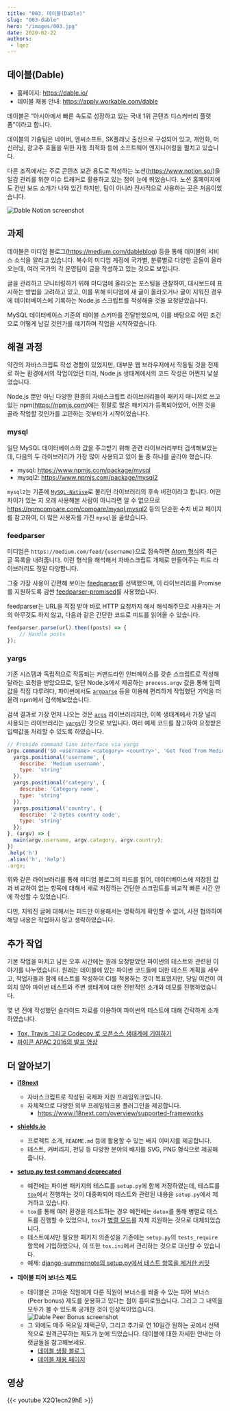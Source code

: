 ```yaml
---
title: "003. 데이블(Dable)"
slug: "003-dable"
hero: "/images/003.jpg"
date: 2020-02-22
authors:
 - lqez
---
```


## 데이블(Dable)

 - 홈페이지: <https://dable.io/>
 - 데이블 채용 안내: <https://apply.workable.com/dable>

데이블은 “아시아에서 빠른 속도로 성장하고 있는 국내 1위 콘텐츠 디스커버리 플랫폼”이라고 합니다.

데이블의 기술팀은 네이버, 엔씨소프트, SK플래닛 출신으로 구성되어 있고, 개인화, 머신러닝, 광고주 효율을 위한 자동 최적화 등에 소프트웨어 엔지니어링을 펼치고 있습니다.

다른 조직에서는 주로 콘텐츠 보관 용도로 작성하는 노션(<https://www.notion.so/>)을 일감 관리를 위한 이슈 트래커로 활용하고 있는 점이 눈에 띄었습니다. 노션 홈페이지에도 칸반 보드 소개가 나와 있긴 하지만, 팀이 아니라 전사적으로 사용하는 곳은 처음이었습니다.

![Dable Notion screenshot](/images/003/dable-notion.png "데이블 제공 노션 스크린샷")

## 과제

데이블은 미디엄 블로그(<https://medium.com/dableblog>) 등을 통해 데이블의 서비스 소식을 알리고 있습니다. 복수의 미디엄 계정에 국가별, 분류별로 다양한 글들이 올라오는데, 여러 국가의 각 운영팀이 글을 작성하고 있는 것으로 보입니다.

글을 관리하고 모니터링하기 위해 미디엄에 올라오는 포스팅을 관찰하여, 대시보드에 표시하는 방법을 고려하고 있고, 이를 위해 미디엄에 새 글이 올라오거나 글이 지워진 경우에 데이터베이스에 기록하는 Node.js 스크립트를 작성해줄 것을 요청받았습니다.

MySQL 데이터베이스 기준의 테이블 스키마를 전달받았으며, 이를 바탕으로 어떤 조건으로 어떻게 남길 것인가를 얘기하며 작업을 시작하였습니다.

## 해결 과정

약간의 자바스크립트 작성 경험이 있었지만, 대부분 웹 브라우저에서 작동될 것을 전제로 하는 환경에서의 작업이었던 터라, Node.js 생태계에서의 코드 작성은 어쩐지 낯설었습니다.

Node.js 뿐만 아닌 다양한 환경의 자바스크립트 라이브러리들이 패키지 매니저로 쓰고 있는 npm(<https://npmjs.com>)에는 정말로 많은 패키지가 등록되어있어, 어떤 것을 골라 작업할 것인가를 고민하는 것부터가 시작이었습니다.

### mysql

일단 MySQL 데이터베이스와 값을 주고받기 위해 관련 라이브러리부터 검색해보았는데, 다음의 두 라이브러리가 가장 많이 사용되고 있어 둘 중 하나를 골라야 했습니다.

 - mysql: <https://www.npmjs.com/package/mysql>
 - mysql2: <https://www.npmjs.com/package/mysql2>

`mysql2`는 기존에 [`MySQL-Native`](https://github.com/sidorares/nodejs-mysql-native)로 불리던 라이브러리의 후속 버전이라고 합니다. 어떤 차이가 있는 지 오래 사용해본 사람이 아니라면 알 수 없으므로 <https://npmcompare.com/compare/mysql,mysql2> 등의 단순한 수치 비교 페이지를 참고하여, 더 많은 사용자를 가진 `mysql`을 골랐습니다.

### feedparser

미디엄은 `https://medium.com/feed/{username}`으로 접속하면 [Atom 형식](https://en.wikipedia.org/wiki/Atom_(Web_standard))의 최근 글 목록을 내려줍니다. 이런 형식을 해석해서 자바스크립트 개체로 만들어주는 피드 라이브러리도 정말 다양합니다.

그중 가장 사용이 간편해 보이는 [feedparser](https://www.npmjs.com/package/feedparser)를 선택했으며, 이 라이브러리를 Promise를 지원하도록 감싼 [feedparser-promised](https://www.npmjs.com/package/feedparser-promised)를 사용했습니다.

feedparser는 URL을 직접 받아 바로 HTTP 요청까지 해서 해석해주므로 사용자는 거의 아무것도 하지 않고, 다음과 같은 간단한 코드로 피드를 읽어올 수 있습니다.

```javascript
feedparser.parse(url).then((posts) => {
    // Handle posts
});
```

### yargs

기존 시스템과 독립적으로 작동되는 커맨드라인 인터페이스를 갖춘 스크립트로 작성해달라는 요청을 받았으므로, 일단 Node.js에서 제공하는 `process.argv` 값을 통해 입력값을 직접 다루려다, 파이썬에서도 [`argparse`](https://docs.python.org/3/library/argparse.html) 등을 이용해 편리하게 작업했던 기억을 떠올려 npm에서 검색해보았습니다.

검색 결과로 가장 먼저 나오는 것은 [`args`](https://www.npmjs.com/package/args) 라이브러리지만, 이쪽 생태계에서 가장 널리 사용되는 라이브러리는 [`yargs`](https://www.npmjs.com/package/yargs)인 것으로 보입니다. 여러 예제 코드를 참고하여 요청받은 입력값을 처리할 수 있도록 하였습니다.

```javascript
// Provide command line interface via yargs
argv.command('$0 <username> <category> <country>', 'Get feed from Medium blog and upsert into MySQL', (yargs) => {
  yargs.positional('username', {
    describe: 'Medium username',
    type: 'string'
  }),
  yargs.positional('category', {
    describe: 'Category name',
    type: 'string'
  }),
  yargs.positional('country', {
    describe: '2-bytes country code',
    type: 'string'
  });
}, (argv) => {
  main(argv.username, argv.category, argv.country);
})
.help('h')
.alias('h', 'help')
.argv;
```

위와 같은 라이브러리를 통해 미디엄 블로그의 피드를 읽어, 데이터베이스에 저장된 값과 비교하여 없는 항목에 대해서 새로 저장하는 간단한 스크립트를 비교적 빠른 시간 안에 작성할 수 있었습니다.

다만, 지워진 글에 대해서는 피드만 이용해서는 명확하게 확인할 수 없어, 사전 협의하여 해당 내용은 작업하지 않고 생략하였습니다.

## 추가 작업

기본 작업을 마치고 남은 오후 시간에는 원래 요청받았던 파이썬의 테스트와 관련된 이야기를 나누었습니다. 원래는 데이블에 있는 파이썬 코드들에 대한 테스트 계획을 세우고, 작업자들과 함께 테스트를 작성하여 CI를 적용하는 것이 목표였지만, 당일 여건이 여의치 않아 파이썬 테스트와 주변 생태계에 대한 전반적인 소개와 데모를 진행하였습니다.

몇 년 전에 작성했던 슬라이드 자료를 이용하여 파이썬의 테스트에 대해 간략하게 소개하였습니다.

 - [Tox, Travis 그리고 Codecov 로 오픈소스 생태계에 기여하기](https://www.slideshare.net/lqez/tox-travis-codecov-67523447)
 - [파이콘 APAC 2016의 발표 영상](https://www.youtube.com/watch?v=cJViQvZqLII)

## 더 알아보기

 - **[i18next](https://www.i18next.com/)**
   - 자바스크립트로 작성된 국제화 지원 프레임워크입니다.
   - 자체적으로 다양한 외부 프레임워크용 플러그인을 제공합니다.
     - <https://www.i18next.com/overview/supported-frameworks>

 - **[shields.io](https://shields.io/)**
   - 프로젝트 소개, `README.md` 등에 활용할 수 있는 배지 이미지를 제공합니다.
   - 테스트, 커버리지, 펀딩 등 다양한 분야의 배지를 SVG, PNG 형식으로 제공해줍니다.

 - **[setup.py test command deprecated](https://github.com/pypa/setuptools/issues/1684)**
   - 예전에는 파이썬 패키지의 테스트를 `setup.py`에 함께 저장하였는데, 테스트를 [`tox`](https://tox.readthedocs.io/en/latest/)에서 진행하는 것이 대중화되어 테스트와 관련된 내용을 `setup.py`에서 제거하고 있습니다.
   - `tox`를 통해 여러 환경을 테스트하는 경우 예전에는 `detox`를 통해 병렬로 테스트를 진행할 수 있었으나, `tox`가 [병렬 모드](https://tox.readthedocs.io/en/latest/example/basic.html#parallel-mode)를 자체 지원하는 것으로 대체되었습니다.
   - 테스트에서만 필요한 패키지 의존성을 기존에는 `setup.py`의 `tests_require` 항목에 기입하였으나, 이 또한 `tox.ini`에서 관리하는 것으로 대신할 수 있습니다.
   - 예제: [django-summernote의 setup.py에서 테스트 항목을 제거한 커밋](https://github.com/summernote/django-summernote/commit/3d44a3ab1758a1a412e9f582bf71be9ec31ee547)

 - **데이블 피어 보너스 제도**
   - 데이블은 고마운 직원에게 다른 직원이 보너스를 쏴줄 수 있는 피어 보너스(Peer bonus) 제도를 운용하고 있다는 점이 흥미로웠습니다. 그리고 그 내역을 모두가 볼 수 있도록 공개한 것이 인상적이었습니다.
   ![Dable Peer Bonus screenshot](/images/003/dable-peer-bonus.png "데이블 제공 피어 보너스 화면")
   - 그 외에도 매주 목요일 재택근무, 그리고 추가로 연 10일간 원하는 곳에서 선택적으로 원격근무하는 제도가 눈에 띄었습니다. 데이블에 대한 자세한 안내는 아랫글들을 참고해보세요.
     - [데이블 생활 블로그](https://blog.naver.com/PostThumbnailList.nhn?blogId=teamdable&from=postList&categoryNo=7&parentCategoryNo=7)
     - [데이블 채용 페이지](https://apply.workable.com/dable)

## 영상
{{< youtube X2Q1ecn29hE >}}
